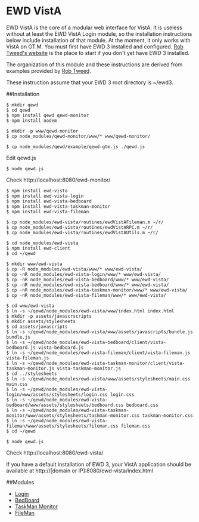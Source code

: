 # EWD VistA

EWD VistA is the core of a modular web interface for VistA. It is useless without at least the EWD VistA Login module, so the installation instructions below include installation of that module. At the moment, it only works with VistA on GT.M. You must first have EWD 3 installed and configured. [Rob Tweed's website](http://ec2.mgateway.com/ewd/ws/index.html#) is the place to start if you don't yet have EWD 3 installed.

The organization of this module and these instructions are derived from examples provided by [Rob Tweed](https://github.com/robtweed).

These instruction assume that your EWD 3 root directory is ~/ewd3.

##Installation

````
$ mkdir qewd
$ cd qewd
$ npm install qewd qewd-monitor
$ npm install nodem
````

````
$ mkdir -p www/qewd-monitor
$ cp node_modules/qewd-monitor/www/* www/qewd-monitor/

$ cp node_modules/qewd/example/qewd-gtm.js ./qewd.js
````

Edit qewd.js

````
$ node qewd.js
````

Check http://localhost:8080/ewd-monitor/

````
$ npm install ewd-vista
$ npm install ewd-vista-login
$ npm install ewd-vista-bedboard
$ npm install ewd-vista-taskman-monitor
$ npm install ewd-vista-fileman

$ cp node_modules/ewd-vista/routines/ewdVistAFileman.m ~/r/
$ cp node_modules/ewd-vista/routines/ewdVistARPC.m ~/r/
$ cp node_modules/ewd-vista/routines/ewdVistAUtils.m ~/r/

$ cd node_modules/ewd-vista
$ npm install ewd-client
$ cd ~/qewd

$ mkdir www/ewd-vista
$ cp -R node_modules/ewd-vista/www/* www/ewd-vista/
$ cp -nR node_modules/ewd-vista-login/www/* www/ewd-vista/
$ cp -nR node_modules/ewd-vista-bedboard/www/* www/ewd-vista/
$ cp -nR node_modules/ewd-vista-bedboard/www/* www/ewd-vista/
$ cp -nR node_modules/ewd-vista-taskman-monitor/www/* www/ewd-vista/
$ cp -nR node_modules/ewd-vista-fileman/www/* www/ewd-vista/

$ cd www/ewd-vista
$ ln -s ~/qewd/node_modules/ewd-vista/www/index.html index.html
$ mkdir -p assets/javascrscripts
$ mkdir assets/stylesheets
$ cd assets/javascripts
$ ln -s ~/qewd/node_modules/ewd-vista/www/assets/javascripts/bundle.js bundle.js
$ ln -s ~/qewd/node_modules/ewd-vista-bedboard/client/vista-bedboard.js vista-bedboard.js
$ ln -s ~/qewd/node_modules/ewd-vista-fileman/client/vista-fileman.js vista-fileman.js
$ ln -s ~/qewd/node_modules/ewd-vista-taskman-monitor/client/vista-taskman-monitor.js vista-taskman-monitor.js
$ cd ../stylesheets
$ ln -s ~/qewd/node_modules/ewd-vista/www/assets/stylesheets/main.css main.css
$ ln -s ~/qewd/node_modules/ewd-vista-login/www/assets/stylesheets/login.css login.css
$ ln -s ~/qewd/node_modules/ewd-vista-bedboard/www/assets/stylesheets/bedboard.css bedboard.css
$ ln -s ~/qewd/node_modules/ewd-vista-taskman-monitor/www/assets/stylesheets/taskman-monitor.css taskman-monitor.css
$ ln -s ~/qewd/node_modules/ewd-vista-fileman/www/assets/stylesheets/fileman.css fileman.css
$ cd ~/qewd

$ node qewd.js
````

Check http://localhost:8080/ewd-vista/

If you have a default installation of EWD 3, your VistA application should be available at http://[domain or IP]:8080/ewd-vista/index.html

##Modules

* [Login](https://github.com/shabiel/ewd-vista-login)
* [BedBoard](https://github.com/shabiel/ewd-vista-bedboard)
* [TaskMan Monitor](https://github.com/shabiel/ewd-taskman-monitor)
* [FileMan](https://github.com/shabiel/ewd-vista-fileman)
